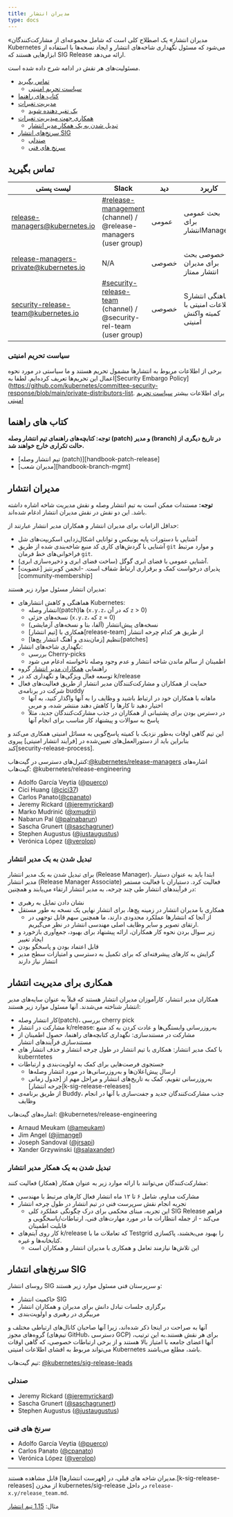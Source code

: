 ```yaml
---
title: مدیران انتشار 
type: docs
---
```


«مدیران انتشار» یک اصطلاح کلی است که شامل مجموعه‌ای از مشارکت‌کنندگان Kubernetes می‌شود که مسئول نگهداری شاخه‌های انتشار و ایجاد نسخه‌ها با استفاده از ابزارهایی هستند که SIG Release ارائه می‌دهد.

مسئولیت‌های هر نقش در ادامه شرح داده شده است.

- [تماس بگیرید](#contact)
  - [سیاست تحریم امنیتی](#security-embargo-policy)
- [کتاب های راهنما](#handbooks)
- [مدیریت تغیرات](#release-managers)
  - [یک تغیر دهنده شوید ](#becoming-a-release-manager)
- [همکاری جهت میدیریت تغیرات ](#release-manager-associates)
  - [تبدیل شدن به یک همکار مدیر انتشار](#becoming-a-release-manager-associate)
- [سرنخ‌های انتشار SIG](#sig-release-leads)
  - [صندلی](#chairs)
  - [سرنخ های فنی](#technical-leads)

## تماس بگیرید

| لیست پستی | Slack | دید | کاربرد | عضویت |
| --- | --- | --- | --- | --- |
| [release-managers@kubernetes.io](mailto:release-managers@kubernetes.io) | [#release-management](https://kubernetes.slack.com/messages/CJH2GBF7Y) (channel) / @release-managers (user group) | عمومی | بحث عمومی برای انتشارManagers | Aهمه مدیران انتشار (شامل همکاران و روسای SIG) |
| [release-managers-private@kubernetes.io](mailto:release-managers-private@kubernetes.io) | N/A | خصوصی | خصوصی بحث برای مدیران انتشار ممتاز | مدیران انتشار، رهبری انتشار SIG |
| [security-release-team@kubernetes.io](mailto:security-release-team@kubernetes.io) | [#security-release-team](https://kubernetes.slack.com/archives/G0162T1RYHG) (channel) / @security-rel-team (user group) | خصوصی | Sهماهنگی انتشار اطلاعات امنیتی با کمیته واکنش امنیتی | [security-discuss-private@kubernetes.io](mailto:security-discuss-private@kubernetes.io), [release-managers-private@kubernetes.io](mailto:release-managers-private@kubernetes.io) |

### سیاست تحریم امنیتی

برخی از اطلاعات مربوط به انتشارها مشمول تحریم هستند و ما سیاستی در مورد نحوه اعمال این تحریم‌ها تعریف کرده‌ایم.
لطفا به[Security Embargo Policy](https://github.com/kubernetes/committee-security-response/blob/main/private-distributors-list.
برای اطلاعات بیشتر
[سیاست تحریم امنیتی](https://github.com/kubernetes/committee-security-response/blob/main/private-distributors-list.md#embargo-policy)

## کتاب های راهنما

**توجه: کتابچه‌های راهنمای تیم انتشار وصله (patch) و مدیر (branch) در تاریخ دیگری از حالت تکراری خارج خواهند شد.**

- [تیم انتشار وصله (patch)][handbook-patch-release]
- [مدیران شعب][handbook-branch-mgmt]

## مدیران انتشار  

**توجه:** مستندات ممکن است به تیم انتشار وصله و نقش مدیریت شاخه اشاره داشته باشد. این دو نقش در نقش مدیران انتشار ادغام شده‌اند.

حداقل الزامات برای مدیران انتشار و همکاران مدیر انتشار عبارتند از:

- آشنایی با دستورات پایه یونیکس و توانایی اشکال‌زدایی اسکریپت‌های شل
- آشنایی با گردش‌های کاری کد منبع شاخه‌بندی شده از طریق `git` و موارد مرتبط
  فراخوانی‌های خط فرمان `git`.
- آشنایی عمومی با فضای ابری گوگل (ساخت فضای ابری و ذخیره‌سازی ابری).
- پذیرای درخواست کمک و برقراری ارتباط شفاف است.
-انجمن کوبرنتیز [عضویت][community-membership]

مدیران انتشار مسئول موارد زیر هستند:

- هماهنگی و کاهش انتشارهای Kubernetes:
  - انتشار وصله‌(patch)ها (`x.y.z`، که در آن `z` > 0)
  - نسخه‌های جزئی (`x.y.z`، که `z` = 0)
  - نسخه‌های پیش‌انتشار (آلفا، بتا و نسخه‌های آزمایشی)
  - همکاری با [تیم انتشار][release-team] از طریق هر کدام
  چرخه انتشار
  - تنظیم [زمان‌بندی و آهنگ انتشار پچ‌ها][patches]
- نگهداری شاخه‌های انتشار:
  - بررسی Cherry-picks
  - اطمینان از سالم ماندن شاخه انتشار و عدم وجود وصله ناخواسته
    ادغام می شود
- راهنمایی [همکاران مدیر انتشار](#release-manager-associates) گروه
- توسعه فعال ویژگی‌ها و نگهداری کد در k/release
- حمایت از همکاران و مشارکت‌کنندگان مدیر انتشار از طریق فعالیت‌های فعال
  شرکت در برنامه‌ی buddy
  - ماهانه با همکاران خود در ارتباط باشید و وظایف را به آنها واگذار کنید، به آنها اختیار دهید تا کارها را کاهش دهند
    منتشر شده، و مربی
  - در دسترس بودن برای پشتیبانی از همکاران در جذب مشارکت‌کنندگان جدید، مثلاً
    پاسخ به سوالات و پیشنهاد کار مناسب برای انجام آنها

این تیم گاهی اوقات به‌طور نزدیک با کمیته پاسخ‌گویی به مسائل امنیتی همکاری می‌کند و بنابراین باید از دستورالعمل‌های تعیین‌شده در [فرآیند انتشار امنیتی] پیروی کند[security-release-process].


کنترل‌های دسترسی در گیت‌هاب:[@kubernetes/release-managers](https://github.com/orgs/kubernetes/teams/release-managers)
اشاره‌های گیت‌هاب: @kubernetes/release-engineering

- Adolfo García Veytia ([@puerco](https://github.com/puerco))
- Cici Huang ([@cici37](https://github.com/cici37))
- Carlos Panato([@cpanato](https://github.com/cpanato))
- Jeremy Rickard ([@jeremyrickard](https://github.com/jeremyrickard))
- Marko Mudrinić ([@xmudrii](https://github.com/xmudrii))
- Nabarun Pal ([@palnabarun](https://github.com/palnabarun))
- Sascha Grunert ([@saschagruner](https://github.com/saschagrunert))
- Stephen Augustus ([@justaugustus](https://github.com/justaugustus))
- Verónica López ([@verolop](https://github.com/verolop))

### تبدیل شدن به یک مدیر انتشار

برای تبدیل شدن به یک مدیر انتشار (Release Manager)، ابتدا باید به عنوان دستیار مدیر انتشار (Release Manager Associate) فعالیت کرد. دستیاران با فعالیت مستمر در فرآیندهای انتشار طی چند چرخه، به مدیر انتشار ارتقاء می‌یابند و همچنین:

- نشان دادن تمایل به رهبری
- همکاری با مدیران انتشار در زمینه پچ‌ها، برای انتشار نهایی یک نسخه
به طور مستقل
  - از آنجا که انتشارها عملکرد محدودی دارند، ما همچنین سهم قابل توجهی در ارتقای تصویر و سایر وظایف اصلی مهندسی انتشار در نظر می‌گیریم.
- زیر سوال بردن نحوه کار همکاران، ارائه پیشنهاد برای بهبود، جمع‌آوری بازخورد و ایجاد تغییر
- قابل اعتماد بودن و پاسخگو بودن
- گرایش به کارهای پیشرفته‌ای که برای تکمیل به دسترسی و امتیازات سطح مدیر انتشار نیاز دارند

## همکاری برای مدیریت انتشار

همکاران مدیر انتشار، کارآموزان مدیران انتشار هستند که قبلاً به عنوان سایه‌های مدیر انتشار شناخته می‌شدند. آنها مسئول موارد زیر هستند:

- کار انتشار وصله(patch)، بررسی cherry pick
- مشارکت در انتشار k/release: به‌روزرسانی وابستگی‌ها و عادت کردن به کد منبع
- مشارکت در مستندسازی: نگهداری کتابچه‌های راهنما، حصول اطمینان از مستندسازی فرآیندهای انتشار
- با کمک مدیر انتشار: همکاری با تیم انتشار در طول چرخه انتشار و حذف انتشار های kuberntetes
- جستجوی فرصت‌هایی برای کمک به اولویت‌بندی و ارتباطات
  - ارسال پیش‌اعلان‌ها و به‌روزرسانی‌ها در مورد انتشار وصله‌ها
  - به‌روزرسانی تقویم، کمک به تاریخ‌های انتشار و مراحل مهم از 
    [جدول زمانی چرخه انتشار][k-sig-release-releases]
- از طریق برنامه‌ی Buddy، جذب مشارکت‌کنندگان جدید و جفت‌سازی با آنها در انجام وظایف

اشاره‌های گیت‌هاب: @kubernetes/release-engineering

- Arnaud Meukam ([@ameukam](https://github.com/ameukam))
- Jim Angel ([@jimangel](https://github.com/jimangel))
- Joseph Sandoval ([@jrsapi](https://github.com/jrsapi))
- Xander Grzywinski ([@salaxander](https://github.com/salaxander))

### تبدیل شدن به یک همکار مدیر انتشار
مشارکت‌کنندگان می‌توانند با ارائه موارد زیر به عنوان همکار (همکار) فعالیت کنند:

- مشارکت مداوم، شامل ۶ تا ۱۲ ماه انتشار فعال
کارهای مرتبط با مهندسی
- تجربه انجام نقش سرپرست فنی در تیم انتشار در طول چرخه انتشار
  - این تجربه، مبنای محکمی برای درک چگونگی عملکرد کلی SIG Release فراهم می‌کند - از جمله انتظارات ما در مورد مهارت‌های فنی، ارتباطات/پاسخگویی و قابلیت اطمینان
- کار روی آیتم‌های k/release که تعاملات ما با Testgrid را بهبود می‌بخشند، پاکسازی کتابخانه‌ها و غیره.
  - این تلاش‌ها نیازمند تعامل و همکاری با مدیران انتشار و همکاران است

## سرنخ‌های انتشار SIG

روسای انتشار SIG و سرپرستان فنی مسئول موارد زیر هستند:

- حاکمیت انتشار SIG
- برگزاری جلسات تبادل دانش برای مدیران و همکاران انتشار
- مربیگری در رهبری و اولویت‌بندی

آنها به صراحت در اینجا ذکر شده‌اند، زیرا آنها صاحبان کانال‌های ارتباطی مختلف و گروه‌های مجوز (تیم‌های GitHub، دسترسی GCP) برای هر نقش هستند.به این ترتیب، آنها اعضای جامعه با امتیاز بالا هستند و از برخی ارتباطات خصوصی، که گاهی اوقات می‌تواند مربوط به افشای اطلاعات امنیتی Kubernetes باشد، مطلع می‌باشند.

تیم گیت‌هاب: [@kubernetes/sig-release-leads](https://github.com/orgs/kubernetes/teams/sig-release-leads)

### صندلی

- Jeremy Rickard  ([@jeremyrickard](https://github.com/jeremyrickard))
- Sascha Grunert ([@saschagrunert](https://github.com/saschagrunert))
- Stephen Augustus  ([@justaugustus](https://github.com/justaugustus))

### سرنخ های فنی

- Adolfo García Veytia ([@puerco](https://github.com/puerco))
- Carlos Panato ([@cpanato](https://github.com/cpanato))
- Verónica López  ([@verolop](https://github.com/verolop))

---

مدیران شاخه های قبلی، در [فهرست انتشارها] قابل مشاهده هستند.[k-sig-release-releases]
از مخزن kubernetes/sig-release در داخل `release-x.y/release_team.md`.

مثال: [1.15 تیم انتشار](https://git.k8s.io/sig-release/releases/release-1.15/release_team.md)

[عضویت در جامعه]: https://git.k8s.io/community/community-membership.md#member
[دفتر-(branch)-مدیریت-دفترچه]: https://git.k8s.io/sig-release/release-engineering/role-handbooks/branch-manager.md
[کتابچه راهنما-انتشار وصله]: https://git.k8s.io/sig-release/release-engineering/role-handbooks/patch-release-team.md
[انتشار k-sig]: https://git.k8s.io/sig-release/releases
[وصله(patch) ها ]: /releases/patch-releases/
[منابع]: https://git.k8s.io/community/committee-security-response/README.md
[تیم توسعه]: https://git.k8s.io/sig-release/release-team/README.md
[فرآیند آزادسازی امنیت]: https://git.k8s.io/security/security-release-process.md

